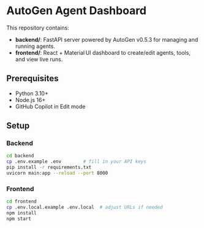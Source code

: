 # AutoGen Agent Dashboard

This repository contains:

- **backend/**: FastAPI server powered by AutoGen v0.5.3 for managing and running agents.
- **frontend/**: React + Material UI dashboard to create/edit agents, tools, and view live runs.

## Prerequisites

- Python 3.10+
- Node.js 16+
- GitHub Copilot in Edit mode

## Setup

### Backend
```bash
cd backend
cp .env.example .env        # fill in your API keys
pip install -r requirements.txt
uvicorn main:app --reload --port 8000
```

### Frontend
```bash
cd frontend
cp .env.local.example .env.local  # adjust URLs if needed
npm install
npm start
```